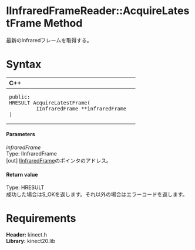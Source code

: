 IInfraredFrameReader::AcquireLatestFrame Method  
===============================================  

最新のInfraredフレームを取得する。 <span id="syntaxSection"></span>

Syntax  
======  

<table>
<colgroup>
<col width="100%" />
</colgroup>
<thead>
<tr class="header">
<th align="left">C++</th>
</tr>
</thead>
<tbody>
<tr class="odd">
<td align="left"><pre><code>public:  
HRESULT AcquireLatestFrame(  
         IInfraredFrame **infraredFrame  
)</code></pre></td>
</tr>
</tbody>
</table>

<span id="ID4EG"></span>
#### Parameters  

*infraredFrame*    
Type: IInfraredFrame  
[out] [IInfraredFrame](../../IInfraredFrame_Interface.md)のポインタのアドレス。  

<span id="ID4EP"></span>
#### Return value  

Type: HRESULT  
成功した場合はS\_OKを返します。それ以外の場合はエラーコードを返します。  

<span id="requirements"></span>

Requirements  
============  

**Header:** kinect.h  
**Library:** kinect20.lib  



<!--Please do not edit the data in the comment block below.-->
<!--
TOCTitle : AcquireLatestFrame Method
RLTitle : IInfraredFrameReader::AcquireLatestFrame Method
KeywordK : AcquireLatestFrame method
KeywordK : IInfraredFrameReader::AcquireLatestFrame method
KeywordF : IInfraredFrameReader::AcquireLatestFrame
KeywordF : AcquireLatestFrame
KeywordF : Microsoft.Kinect.kinect.IInfraredFrameReader.AcquireLatestFrame(IInfraredFrame@)
KeywordA : M:Microsoft.Kinect.kinect.IInfraredFrameReader.AcquireLatestFrame(IInfraredFrame@)
AssetID : M:Microsoft.Kinect.kinect.IInfraredFrameReader.AcquireLatestFrame(IInfraredFrame@)
Locale : en-us
CommunityContent : 1
APIType : Managed
APILocation : 
APIName : Microsoft.Kinect.kinect.IInfraredFrameReader::AcquireLatestFrame
TargetOS : Windows
TopicType : kbSyntax
DevLang : C++
DocSet : K4Wv2
ProjType : K4Wv2Proj
Technology : Kinect for Windows
Product : Kinect for Windows SDK v2
productversion : 20
-->
